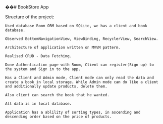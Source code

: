 ��#   BookStore App

  Structure of the project:

    Used database Room ORM based on SQLite, we has a client and book database.

    Observed BottomNavigationView, ViewBinding, RecyclerView, SearchView.

    Architecture of application written on MVVM pattern.

    Realised CRUD - Data Fetching.

    Done Authentication page with Room, Client can register(Sign up) to the system and Sign in to the app.

    Has a Client and Admin mode, Client mode can only read the data and create a book in local storage. While Admin mode can do like a client and additionally update products, delete them.

    Also client can search the book that he wanted.

    All data is in local database.

    Application has a ablility of sorting types, in ascending and descending order based on the price of products.

    

    

    
